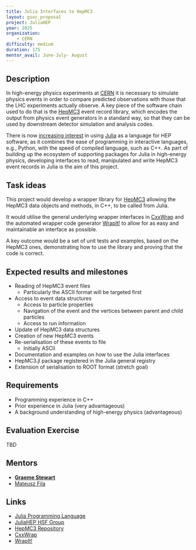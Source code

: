 ```yaml
---
title: Julia Interfaces to HepMC3
layout: gsoc_proposal
project: JuliaHEP
year: 2025
organization:
    - CERN
difficulty: medium
duration: 175
mentor_avail: June-July- August
---
```


## Description

In high-energy physics experiments at [CERN](https://home.cern/) it is necessary to simulate physics events in order to compare predicted observations with those that the LHC experiments actually observe. A key piece of the software chain used to do that is the [HepMC3](https://arxiv.org/abs/1912.08005) event record library, which encodes the output from physics event generators in a standard way, so that they can be used by downstream detector simulation and analysis codes.

There is now [increasing interest](https://doi.org/10.1007/s41781-023-00104-x) in using [Julia](https://julialang.org/) as a language for HEP software, as it combines the ease of programming in interactive languages, e.g., Python, with the speed of compiled language, such as C++. As part of building up the ecosystem of supporting packages for Julia in high-energy physics, developing interfaces to read, manipulated and write HepMC3 event records in Julia is the aim of this project.

## Task ideas

This project would develop a wrapper library for [HepMC3](https://gitlab.cern.ch/hepmc/HepMC3) allowing the HepMC3 data objects and methods, in C++, to be called from Julia.

It would utilise the general underlying wrapper interfaces in [CxxWrap](https://github.com/JuliaInterop/CxxWrap.jl) and the automated wrapper code generator [WrapIt!](https://github.com/grasph/wrapit) to allow for as easy and maintainable an interface as possible.

A key outcome would be a set of unit tests and examples, based on the HepMC3 ones, demonstrating how to use the library and proving that the code is correct.

## Expected results and milestones

- Reading of HepMC3 event files
    - Particularly the ASCII format will be targeted first
- Access to event data structures
    - Access to particle properties
    - Navigation of the event and the vertices between parent and child particles
    - Access to run information
- Update of HepMC3 data structures
- Creation of new HepMC3 events
- Re-serialisation of these events to file
    - Initially ASCII
- Documentation and examples on how to use the Julia interfaces
- HepMC3.jl package registered in the Julia general registry
- Extension of serialisation to ROOT format (stretch goal)

## Requirements

- Programming experience in C++
- Prior experience in Julia (very advantageous)
- A background understanding of high-energy physics (advantageous)

## Evaluation Exercise

TBD

## Mentors

- **[Graeme Stewart](mailto:graeme.andrew.stewart@cern.ch)**
- [Mateusz Fila](mailto:mateusz.jakub.fila@cern.ch)

## Links

- [Julia Programming Language](https://julialang.org/)
- [JuliaHEP HSF Group](https://hepsoftwarefoundation.org/workinggroups/juliahep.html)
- [HepMC3 Repository](https://gitlab.cern.ch/hepmc/HepMC3)
- [CxxWrap](https://github.com/JuliaInterop/CxxWrap.jl)
- [WrapIt!](https://github.com/grasph/wrapit)
